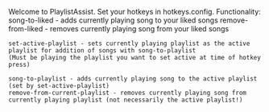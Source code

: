 Welcome to PlaylistAssist. Set your hotkeys in hotkeys.config.
  Functionality:
    song-to-liked - adds currently playing song to your liked songs
    remove-from-liked - removes currently playing song from your liked songs

    set-active-playlist - sets currently playing playlist as the active playlist for addition of songs with song-to-playlist
    (Must be playing the playlist you want to set active at time of hotkey press)

    song-to-playlist - adds currently playing song to the active playlist (set by set-active-playlist)
    remove-from-current-playlist - removes currently playing song from currently playing playlist (not necessarily the active playlist!)